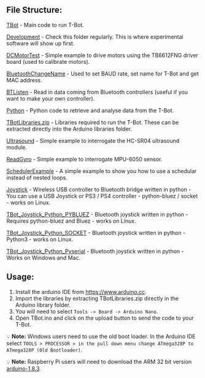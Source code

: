 ## File Structure:

[TBot](/TBot) - Main code to run T-Bot.

[Development](/Python/Development) - Check this folder regularly. This is where experimental software will show up first.

[DCMotorTest](/DCMotorTest) - Simple example to drive motors using the TB6612FNG driver board (used to calibrate motors).

[BluetoothChangeName](/BluetoothChangeName) - Used to set BAUD rate, set name for T-Bot and get MAC address.

[BTListen](/BTListen) - Read in data coming from Bluetooth controllers (useful if you want to make your own controller).

[Python](/Python) - Python code to retrieve and analyse data from the T-Bot.

[TBotLibraries.zip](/TBotLibraries.zip) - Libraries required to run the T-Bot. These can be extracted directly into the Arduino libraries folder.

[Ultrasound](/Ultrasound) - Simple example to interrogate the HC-SR04 ultrasound module.

[ReadGyro](/ReadGyro) - Simple example to interrogate MPU-6050 sensor.

[SchedulerExample](/SchedulerExample) - A simple example to show you how to use a schedular instead of nested loops.

[Joystick](/Python/Joystick) - Wireless USB controller to Bluetooth bridge written in python - You can use a USB Joystick or PS3 / PS4 controller - python-bluez / socket  - works on Linux.

[TBot_Joystick_Python_PYBLUEZ](/Python/TBot_Joystick_Python_PYBLUEZ) - Bluetooth joystick written in python - Requires python-bluez and Bluez - works on Linux.

[TBot_Joystick_Python_SOCKET](/Python/TBot_Joystick_Python_SOCKET) - Bluetooth joystick written in python - Python3 - works on Linux.

[TBot_Joystick_Python_Pyserial](/Python/TBot_Joystick_Python_Pyserial) - Bluetooth joystick written in python - Works on Windows and Mac.

## Usage:
1. Install the arduino IDE from https://www.arduino.cc.
2. Import the libraries by extracting TBotLibraries.zip directly in the Arduino library folder.
3. You will need to select ```Tools -> Board -> Arduino Nano```.
4. Open TBot.ino and click on the upload button to send the code to your T-Bot.


💡 **Note:** Windows users need to use the old boot loader. In the Arduino IDE select ```TOOLS > PROCESSOR > in the pull down menu change ATmega328P to ATmega328P (Old Bootloader)```.

💡 **Note:** Raspberry Pi users will need to download the ARM 32 bit version [arduino-1.8.3](https://www.arduino.cc/en/Main/Software). 

